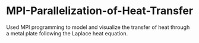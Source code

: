 # MPI-Parallelization-of-Heat-Transfer
Used MPI programming to model and visualize the transfer of heat through a metal plate following the Laplace heat equation.
